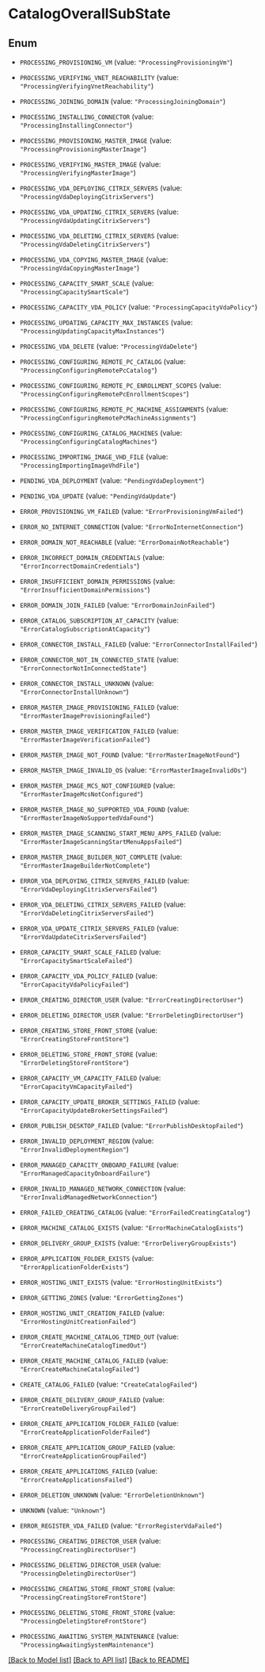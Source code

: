 # CatalogOverallSubState

## Enum


* `PROCESSING_PROVISIONING_VM` (value: `"ProcessingProvisioningVm"`)

* `PROCESSING_VERIFYING_VNET_REACHABILITY` (value: `"ProcessingVerifyingVnetReachability"`)

* `PROCESSING_JOINING_DOMAIN` (value: `"ProcessingJoiningDomain"`)

* `PROCESSING_INSTALLING_CONNECTOR` (value: `"ProcessingInstallingConnector"`)

* `PROCESSING_PROVISIONING_MASTER_IMAGE` (value: `"ProcessingProvisioningMasterImage"`)

* `PROCESSING_VERIFYING_MASTER_IMAGE` (value: `"ProcessingVerifyingMasterImage"`)

* `PROCESSING_VDA_DEPLOYING_CITRIX_SERVERS` (value: `"ProcessingVdaDeployingCitrixServers"`)

* `PROCESSING_VDA_UPDATING_CITRIX_SERVERS` (value: `"ProcessingVdaUpdatingCitrixServers"`)

* `PROCESSING_VDA_DELETING_CITRIX_SERVERS` (value: `"ProcessingVdaDeletingCitrixServers"`)

* `PROCESSING_VDA_COPYING_MASTER_IMAGE` (value: `"ProcessingVdaCopyingMasterImage"`)

* `PROCESSING_CAPACITY_SMART_SCALE` (value: `"ProcessingCapacitySmartScale"`)

* `PROCESSING_CAPACITY_VDA_POLICY` (value: `"ProcessingCapacityVdaPolicy"`)

* `PROCESSING_UPDATING_CAPACITY_MAX_INSTANCES` (value: `"ProcessingUpdatingCapacityMaxInstances"`)

* `PROCESSING_VDA_DELETE` (value: `"ProcessingVdaDelete"`)

* `PROCESSING_CONFIGURING_REMOTE_PC_CATALOG` (value: `"ProcessingConfiguringRemotePcCatalog"`)

* `PROCESSING_CONFIGURING_REMOTE_PC_ENROLLMENT_SCOPES` (value: `"ProcessingConfiguringRemotePcEnrollmentScopes"`)

* `PROCESSING_CONFIGURING_REMOTE_PC_MACHINE_ASSIGNMENTS` (value: `"ProcessingConfiguringRemotePcMachineAssignments"`)

* `PROCESSING_CONFIGURING_CATALOG_MACHINES` (value: `"ProcessingConfiguringCatalogMachines"`)

* `PROCESSING_IMPORTING_IMAGE_VHD_FILE` (value: `"ProcessingImportingImageVhdFile"`)

* `PENDING_VDA_DEPLOYMENT` (value: `"PendingVdaDeployment"`)

* `PENDING_VDA_UPDATE` (value: `"PendingVdaUpdate"`)

* `ERROR_PROVISIONING_VM_FAILED` (value: `"ErrorProvisioningVmFailed"`)

* `ERROR_NO_INTERNET_CONNECTION` (value: `"ErrorNoInternetConnection"`)

* `ERROR_DOMAIN_NOT_REACHABLE` (value: `"ErrorDomainNotReachable"`)

* `ERROR_INCORRECT_DOMAIN_CREDENTIALS` (value: `"ErrorIncorrectDomainCredentials"`)

* `ERROR_INSUFFICIENT_DOMAIN_PERMISSIONS` (value: `"ErrorInsufficientDomainPermissions"`)

* `ERROR_DOMAIN_JOIN_FAILED` (value: `"ErrorDomainJoinFailed"`)

* `ERROR_CATALOG_SUBSCRIPTION_AT_CAPACITY` (value: `"ErrorCatalogSubscriptionAtCapacity"`)

* `ERROR_CONNECTOR_INSTALL_FAILED` (value: `"ErrorConnectorInstallFailed"`)

* `ERROR_CONNECTOR_NOT_IN_CONNECTED_STATE` (value: `"ErrorConnectorNotInConnectedState"`)

* `ERROR_CONNECTOR_INSTALL_UNKNOWN` (value: `"ErrorConnectorInstallUnknown"`)

* `ERROR_MASTER_IMAGE_PROVISIONING_FAILED` (value: `"ErrorMasterImageProvisioningFailed"`)

* `ERROR_MASTER_IMAGE_VERIFICATION_FAILED` (value: `"ErrorMasterImageVerificationFailed"`)

* `ERROR_MASTER_IMAGE_NOT_FOUND` (value: `"ErrorMasterImageNotFound"`)

* `ERROR_MASTER_IMAGE_INVALID_OS` (value: `"ErrorMasterImageInvalidOs"`)

* `ERROR_MASTER_IMAGE_MCS_NOT_CONFIGURED` (value: `"ErrorMasterImageMcsNotConfigured"`)

* `ERROR_MASTER_IMAGE_NO_SUPPORTED_VDA_FOUND` (value: `"ErrorMasterImageNoSupportedVdaFound"`)

* `ERROR_MASTER_IMAGE_SCANNING_START_MENU_APPS_FAILED` (value: `"ErrorMasterImageScanningStartMenuAppsFailed"`)

* `ERROR_MASTER_IMAGE_BUILDER_NOT_COMPLETE` (value: `"ErrorMasterImageBuilderNotComplete"`)

* `ERROR_VDA_DEPLOYING_CITRIX_SERVERS_FAILED` (value: `"ErrorVdaDeployingCitrixServersFailed"`)

* `ERROR_VDA_DELETING_CITRIX_SERVERS_FAILED` (value: `"ErrorVdaDeletingCitrixServersFailed"`)

* `ERROR_VDA_UPDATE_CITRIX_SERVERS_FAILED` (value: `"ErrorVdaUpdateCitrixServersFailed"`)

* `ERROR_CAPACITY_SMART_SCALE_FAILED` (value: `"ErrorCapacitySmartScaleFailed"`)

* `ERROR_CAPACITY_VDA_POLICY_FAILED` (value: `"ErrorCapacityVdaPolicyFailed"`)

* `ERROR_CREATING_DIRECTOR_USER` (value: `"ErrorCreatingDirectorUser"`)

* `ERROR_DELETING_DIRECTOR_USER` (value: `"ErrorDeletingDirectorUser"`)

* `ERROR_CREATING_STORE_FRONT_STORE` (value: `"ErrorCreatingStoreFrontStore"`)

* `ERROR_DELETING_STORE_FRONT_STORE` (value: `"ErrorDeletingStoreFrontStore"`)

* `ERROR_CAPACITY_VM_CAPACITY_FAILED` (value: `"ErrorCapacityVmCapacityFailed"`)

* `ERROR_CAPACITY_UPDATE_BROKER_SETTINGS_FAILED` (value: `"ErrorCapacityUpdateBrokerSettingsFailed"`)

* `ERROR_PUBLISH_DESKTOP_FAILED` (value: `"ErrorPublishDesktopFailed"`)

* `ERROR_INVALID_DEPLOYMENT_REGION` (value: `"ErrorInvalidDeploymentRegion"`)

* `ERROR_MANAGED_CAPACITY_ONBOARD_FAILURE` (value: `"ErrorManagedCapacityOnboardFailure"`)

* `ERROR_INVALID_MANAGED_NETWORK_CONNECTION` (value: `"ErrorInvalidManagedNetworkConnection"`)

* `ERROR_FAILED_CREATING_CATALOG` (value: `"ErrorFailedCreatingCatalog"`)

* `ERROR_MACHINE_CATALOG_EXISTS` (value: `"ErrorMachineCatalogExists"`)

* `ERROR_DELIVERY_GROUP_EXISTS` (value: `"ErrorDeliveryGroupExists"`)

* `ERROR_APPLICATION_FOLDER_EXISTS` (value: `"ErrorApplicationFolderExists"`)

* `ERROR_HOSTING_UNIT_EXISTS` (value: `"ErrorHostingUnitExists"`)

* `ERROR_GETTING_ZONES` (value: `"ErrorGettingZones"`)

* `ERROR_HOSTING_UNIT_CREATION_FAILED` (value: `"ErrorHostingUnitCreationFailed"`)

* `ERROR_CREATE_MACHINE_CATALOG_TIMED_OUT` (value: `"ErrorCreateMachineCatalogTimedOut"`)

* `ERROR_CREATE_MACHINE_CATALOG_FAILED` (value: `"ErrorCreateMachineCatalogFailed"`)

* `CREATE_CATALOG_FAILED` (value: `"CreateCatalogFailed"`)

* `ERROR_CREATE_DELIVERY_GROUP_FAILED` (value: `"ErrorCreateDeliveryGroupFailed"`)

* `ERROR_CREATE_APPLICATION_FOLDER_FAILED` (value: `"ErrorCreateApplicationFolderFailed"`)

* `ERROR_CREATE_APPLICATION_GROUP_FAILED` (value: `"ErrorCreateApplicationGroupFailed"`)

* `ERROR_CREATE_APPLICATIONS_FAILED` (value: `"ErrorCreateApplicationsFailed"`)

* `ERROR_DELETION_UNKNOWN` (value: `"ErrorDeletionUnknown"`)

* `UNKNOWN` (value: `"Unknown"`)

* `ERROR_REGISTER_VDA_FAILED` (value: `"ErrorRegisterVdaFailed"`)

* `PROCESSING_CREATING_DIRECTOR_USER` (value: `"ProcessingCreatingDirectorUser"`)

* `PROCESSING_DELETING_DIRECTOR_USER` (value: `"ProcessingDeletingDirectorUser"`)

* `PROCESSING_CREATING_STORE_FRONT_STORE` (value: `"ProcessingCreatingStoreFrontStore"`)

* `PROCESSING_DELETING_STORE_FRONT_STORE` (value: `"ProcessingDeletingStoreFrontStore"`)

* `PROCESSING_AWAITING_SYSTEM_MAINTENANCE` (value: `"ProcessingAwaitingSystemMaintenance"`)


[[Back to Model list]](../README.md#documentation-for-models) [[Back to API list]](../README.md#documentation-for-api-endpoints) [[Back to README]](../README.md)


